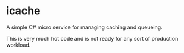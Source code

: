 # icache
A simple C# micro service for managing caching and queueing.

This is very much hot code and is not ready for any sort of production workload.
